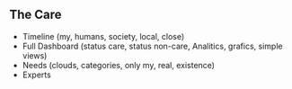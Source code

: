 ## The Care

- Timeline (my, humans, society, local, close)
- Full Dashboard (status care, status non-care, Analitics, grafics, simple views)
- Needs (clouds, categories, only my, real, existence)
- Experts
